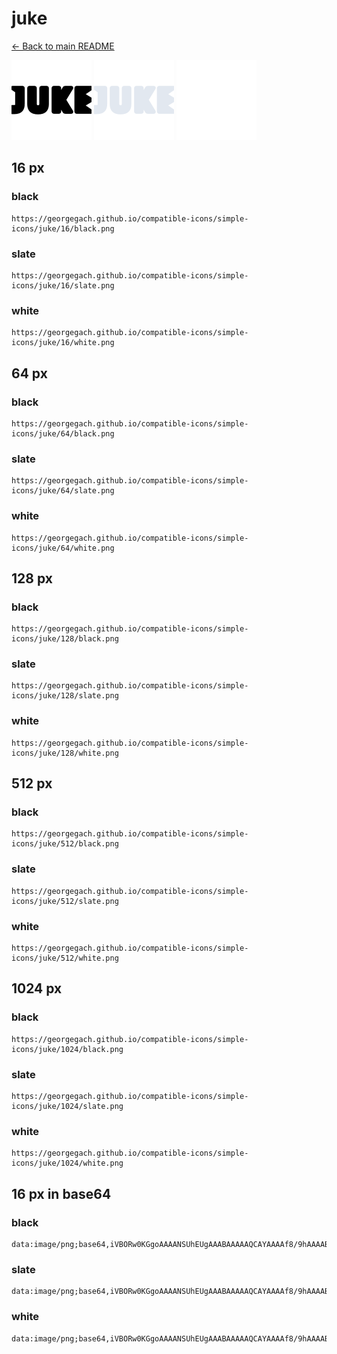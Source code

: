 # juke

[← Back to main README](../../README.md)


<img src="./128/black.png" width="128" alt="juke black icon" />
<img src="./128/slate.png" width="128" alt="juke slate icon" />
<img src="./128/white.png" width="128" alt="juke white icon" />

## 16 px

### black
```
https://georgegach.github.io/compatible-icons/simple-icons/juke/16/black.png
```

### slate
```
https://georgegach.github.io/compatible-icons/simple-icons/juke/16/slate.png
```

### white
```
https://georgegach.github.io/compatible-icons/simple-icons/juke/16/white.png
```

## 64 px

### black
```
https://georgegach.github.io/compatible-icons/simple-icons/juke/64/black.png
```

### slate
```
https://georgegach.github.io/compatible-icons/simple-icons/juke/64/slate.png
```

### white
```
https://georgegach.github.io/compatible-icons/simple-icons/juke/64/white.png
```

## 128 px

### black
```
https://georgegach.github.io/compatible-icons/simple-icons/juke/128/black.png
```

### slate
```
https://georgegach.github.io/compatible-icons/simple-icons/juke/128/slate.png
```

### white
```
https://georgegach.github.io/compatible-icons/simple-icons/juke/128/white.png
```

## 512 px

### black
```
https://georgegach.github.io/compatible-icons/simple-icons/juke/512/black.png
```

### slate
```
https://georgegach.github.io/compatible-icons/simple-icons/juke/512/slate.png
```

### white
```
https://georgegach.github.io/compatible-icons/simple-icons/juke/512/white.png
```

## 1024 px

### black
```
https://georgegach.github.io/compatible-icons/simple-icons/juke/1024/black.png
```

### slate
```
https://georgegach.github.io/compatible-icons/simple-icons/juke/1024/slate.png
```

### white
```
https://georgegach.github.io/compatible-icons/simple-icons/juke/1024/white.png
```

## 16 px in base64

### black
```
data:image/png;base64,iVBORw0KGgoAAAANSUhEUgAAABAAAAAQCAYAAAAf8/9hAAAABmJLR0QA/wD/AP+gvaeTAAAAyklEQVQ4je3QsUrCURTH8Y//DCwaHJIW116gpScQ3E2hR5D2lianfIZWwRcIgkbBwUWMQFGkIXESWwIpBKvlCE7l0Oh3Off+7j2/+zuXHf/CFGPUcY8nlPCKS3TQwkNo13jBELM9LFFGCnlk8Y5iNJzjBKd4Qz8e+EItwSg2v5HDB66wCu0Q1QRJCGuTFPZj/R11hTSON0yXmCdoIINBRM+hgk88x+V5GN/iYMOgm47DNm7iD+5whEc0cRHxFzjDBL1IXPhj9B3b8AMcjS6UFRbyCgAAAABJRU5ErkJggg==
```

### slate
```
data:image/png;base64,iVBORw0KGgoAAAANSUhEUgAAABAAAAAQCAYAAAAf8/9hAAAABmJLR0QA/wD/AP+gvaeTAAABCUlEQVQ4je2RPyuFARxGz/N7r0IG/25R3IHBcDdZGGy+gXwFyWBVFmVgslmsyuYD2K1SBmXFQN0idV336v09hjerhY0zP51OPfDPj9H90/ODrY7FWVhNk9NK7Tk4LMvcLiK2wF0i2thNO4+kWLf1ITwaZcYBZpr0ovEs0pgLLQGNolYsIE+imMO5LHiTog+YQR7JzN1Q+Bac33dSB3VK2DSUACENqtBGCAUISZXElpx9AKRdGVwianI5/uV0uifUCtkniP40N4JXUD3RGujd+Lpaq2UjqdjHHqiq1ENc1gwt8IX72XG3NmXKY8EQ5rwxMXx6//iyiujIbiPmQ7pDXBknZuVXL/2rfAJTyXniFmI7dQAAAABJRU5ErkJggg==
```

### white
```
data:image/png;base64,iVBORw0KGgoAAAANSUhEUgAAABAAAAAQCAYAAAAf8/9hAAAABmJLR0QA/wD/AP+gvaeTAAAAy0lEQVQ4je3Pr0rDcRQF8M++bKCy4jaDoIYtGGxi0WDzDcZeQYZhdWARDFtas1gFmw9gt4pgGFjFuCTsn7L9LFdYm2DdKRfOufecc1nh38hlWfaBMR5wgF1co4c2WphiGPoNzvGNUkI3jo5RQxkn2MMRtrGPU4xQQBWbuEp4w3xJ061oeYFZcBtoJqQgfk1ykQJZzBnyqCyYfmGQcIc19PEZaQ1M8BrLgzDuYH3B4Dkf4hMusYNbFPGIe9Sj/hCHeMdLND5b8voKf8EPZnkrHf/pVeIAAAAASUVORK5CYII=
```

